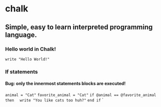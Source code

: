 # chalk
## Simple, easy to learn interpreted programming language.
### Hello world in Chalk!
`write "Hello World!"`
### If statements
#### Bug: only the innermost statements blocks are executed!
`animal = "Cat"`
`favorite_animal = "Cat"`
`if @animal == @favorite_animal then`
`  write "You like cats too huh?"`
`end if`
`
